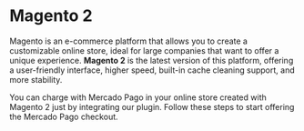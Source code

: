# Magento 2

Magento is an e-commerce platform that allows you to create a customizable online store, ideal for large companies that want to offer a unique experience. **Magento 2** is the latest version of this platform, offering a user-friendly interface, higher speed, built-in cache cleaning support, and more stability.

You can charge with Mercado Pago in your online store created with Magento 2 just by integrating our plugin. Follow these steps to start offering the Mercado Pago checkout. 